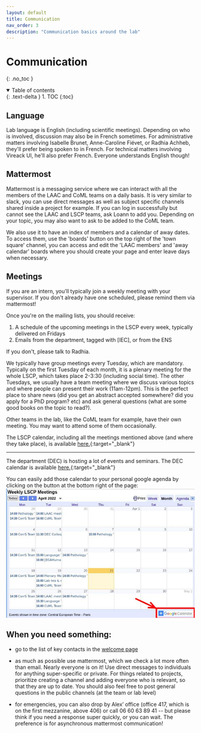```yaml
---
layout: default
title: Communication
nav_order: 3
description: "Communication basics around the lab"
---
```


# Communication
{: .no_toc }

<details open markdown="block">
  <summary>
    Table of contents
  </summary>
  {: .text-delta }
1. TOC
{:toc}
</details>

## Language

Lab language is English (including scientific meetings).
Depending on who is involved, discussion may also be in French sometimes. For administrative matters involving Isabelle Brunet, Anne-Caroline Fiévet, or Radhia Achheb, they'll prefer being spoken to in French. For technical matters involving Vireack Ul, he'll also prefer French. Everyone understands English though!

## Mattermost

Mattermost is a messaging service where we can interact with all the members of the LAAC and CoML teams on a daily basis. It is very similar to slack, you can use direct messages as well as subject specific channels shared inside a project for example. If you can log in successfully but cannot see the LAAC and LSCP teams, ask Loann to add you. Depending on your topic, you may also want to ask to be added to the CoML team.

We also use it to have an index of members and a calendar of away dates. To access them, use the 'boards' button on the top right of the 'town square' channel, you can access and edit the 'LAAC members' and 'away calendar' boards where you should create your page and enter leave days when necessary.

## Meetings

If you are an intern, you'll typically join a weekly meeting with your supervisor. If you don't already have one scheduled, please remind them via mattermost!

Once you're on the mailing lists, you should receive:
1) A schedule of the upcoming meetings in the LSCP every week, typically delivered on Fridays
2) Emails from the department, tagged with [IEC], or from the ENS

If you don't, please talk to Radhia.

We typically have group meetings every Tuesday, which are mandatory. Typically on the first Tuesday of each month, it is a plenary meeting for the whole LSCP, which takes place 2-3:30 (including social time). The other Tuesdays, we usually have a team meeting where we discuss various topics and where people can present their work (11am-12pm). This is the perfect place to share news (did you get an abstract accepted somewhere? did you apply for a PhD program? etc) and ask general questions (what are some good books on the topic to read?).

Other teams in the lab, like the CoML team for example, have their own meeting. You may want to attend some of them occasionally.

The LSCP calendar, including all the meetings mentioned above (and where they take place), is available [here.](https://calendar.google.com/calendar/embed?src=vsvnk7q30d9h9lj866g25m98ok%40group.calendar.google.com&ctz=Europe%2FParis){:target="_blank"}

---

The department (DEC) is hosting a lot of events and seminars. The DEC calendar is available [here.](https://calendar.google.com/calendar/embed?src=07im0e9urm3sh8tlmoeqde2drk%40group.calendar.google.com&ctz=Europe%2FParis){:target="_blank"}

You can easily add those calendar to your personal google agenda by clicking on the button at the bottom right of the page:
![add calendars to your google agenda by clicking on the bottom right corner on the '+ Google calendar' button.](../ressources/img/add-calendar-google.jpg)

## When you need something:

- go to the list of key contacts in the [welcome page](../index.md)

- as much as possible use mattermost, which we check a lot more often than email. Nearly everyone is on it! Use direct messages to individuals for anything super-specific or private. For things related to projects, prioritize creating a channel and adding everyone who is relevant, so that they are up to date. You should also feel free to post general questions in the public channels (at the team or lab level)

- for emergencies, you can also drop by Alex’ office (office 417, which is on the first mezzanine, above 406) or call 06 60 63 89 41 -- but please think if you need a response super quickly, or you can wait. The preference is for asynchronous mattermost communication!
